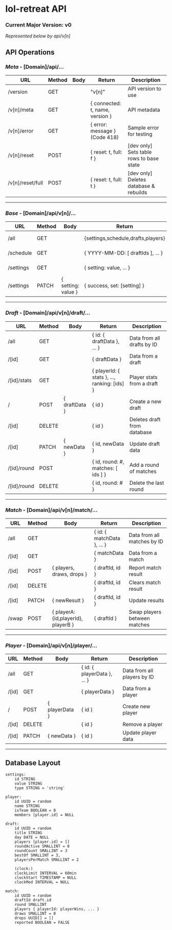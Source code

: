 # lol-retreat API

### Current Major Version: v0
_Represented below by api/v[n]_



## API Operations

### _Meta_ -  [Domain]/api/...

| URL | Method | Body | Return | Description |
|------|------|------|------|------|
|/version|GET| |"v[n]"|API version to use|
|/v[n]/meta|GET| |{ connected: t, name, version }|API metadata|
|/v[n]/error|GET| |{ error: message } (Code 418)|Sample error for testing|
|/v[n]/reset|POST| |{ reset: t, full: f }|[dev only] Sets table rows to base state|
|/v[n]/reset/full|POST| |{ reset: t, full: t }|[dev only] Deletes database & rebuilds|

---

### _Base_ - [Domain]/api/v[n]/...

| URL | Method | Body | Return | Description |
|------|------|------|------|------|
|/all|GET| |{settings,schedule,drafts,players}|All objects in DB|
|/schedule|GET| |{ YYYY-MM-DD: [ draftIds ], ... }|All draftIds by date|
|/settings|GET| |{ setting: value, ... }|All stored settings|
|/settings|PATCH|{ setting: value }|{ success, set: [setting] }|Update setting(s)|

---

### _Draft_ - [Domain]/api/v[n]/draft/...

| URL | Method | Body | Return | Description |
|------|------|------|------|------|
|/all|GET| |{ id: { draftData }, ... }|Data from all drafts by ID|
|/[id]|GET| |{ draftData }|Data from a draft|
|/[id]/stats|GET| |{ playerId: { stats }, ..., ranking: [ids] }|Player stats from a draft|
|/|POST|{ draftData }|{ id }|Create a new draft|
|/[id]|DELETE| |{ id }|Deletes draft from database|
|/[id]|PATCH|{ newData }|{ id, newData }|Update draft data|
|/[id]/round|POST| |{ id, round: #, matches: [ ids ] }|Add a round of matches|
|/[id]/round|DELETE| |{ id, round: # }|Delete the last round|

---

### _Match_ - [Domain]/api/v[n]/match/...

| URL | Method | Body | Return | Description |
|------|------|------|------|------|
|/all|GET| |{ id: { matchData }, ... }|Data from all matches by ID|
|/[id]|GET| |{ matchData }|Data from a match|
|/[id]|POST|{ players, draws, drops }|{ draftId, id }|Report match result|
|/[id]|DELETE| |{ draftId, id }|Clears match result|
|/[id]|PATCH|{ newResult }|{ draftId, id }|Update results|
|/swap|POST|{ playerA: {id,playerId}, playerB } |{ draftId }|Swap players between matches|

---

### _Player_ -  [Domain]/api/v[n]/player/...

| URL | Method | Body | Return | Description |
|------|------|------|------|------|
|/all|GET| |{ id: { playerData }, ... }|Data from all players by ID|
|/[id]|GET| |{ playerData }|Data from a player|
|/|POST|{ playerData }|{ id }|Create new player|
|/[id]|DELETE| |{ id }|Remove a player|
|/[id]|PATCH|{ newData }|{ id }|Update player data|

---


## Database Layout

```
settings:
	id STRING
	value STRING
	type STRING = 'string'

player:
	id UUID = random
	name STRING
	isTeam BOOLEAN = 0
	members [player.id] = NULL

draft:
	id UUID = random
	title STRING
	day DATE = NULL
	players [player.id] = []
	roundActive SMALLINT = 0
	roundCount SMALLINT = 3
	bestOf SMALLINT = 3,
	playersPerMatch SMALLINT = 2
	
	(clock:)
	clockLimit INTERVAL = 60min
	clockStart TIMESTAMP = NULL
	clockMod INTERVAL = NULL

match:
	id UUID = random
	draftId draft.id
	round SMALLINT
	players { playerId: playerWins, ... }
	draws SMALLINT = 0
	drops UUID[] = []
	reported BOOLEAN = FALSE
```